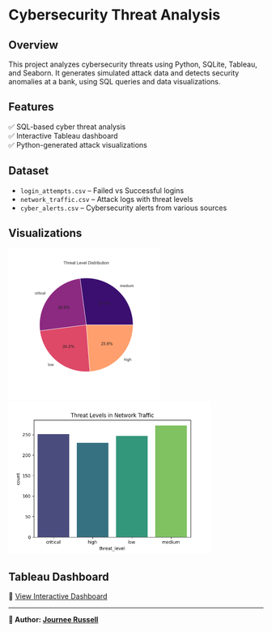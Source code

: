 # Cybersecurity Threat Analysis  

## Overview  
This project analyzes cybersecurity threats using Python, SQLite, Tableau, and Seaborn. It generates simulated attack data and detects security anomalies at a bank, using SQL queries and data visualizations.  

## Features  
✅ SQL-based cyber threat analysis  
✅ Interactive Tableau dashboard  
✅ Python-generated attack visualizations  

## Dataset  
- `login_attempts.csv` – Failed vs Successful logins  
- `network_traffic.csv` – Attack logs with threat levels  
- `cyber_alerts.csv` – Cybersecurity alerts from various sources  

## Visualizations  
<p align="left">
  <img src="https://github.com/JourneeR/Cybersecurity-Threat-Analysis/blob/main/threat_level_classification.png?raw=true" width="300">
  
  <img src="https://github.com/JourneeR/Cybersecurity-Threat-Analysis/blob/main/threat_level_distribution.png?raw=true" width="400">
</p>

## Tableau Dashboard
🔗 [View Interactive Dashboard](https://public.tableau.com/profile/yourname/viz/cybersecurity)  

---
**📢 Author: [Journee Russell](https://github.com/JourneeR)**

